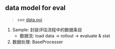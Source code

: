 
## data model for eval
> see [data.pyi](./pyi/data.pyi)

1. Sample: 封装评估流程中的数据条目
    - 数据流: load data -> rollout -> evaluate & stat
2. 数据处理: BaseProcesser
